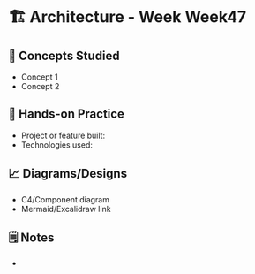 # 🏗️ Architecture - Week Week47

## 🧠 Concepts Studied
- Concept 1
- Concept 2

## 🔧 Hands-on Practice
- Project or feature built:
- Technologies used:

## 📈 Diagrams/Designs
- C4/Component diagram
- Mermaid/Excalidraw link

## 🗒️ Notes
- 
